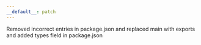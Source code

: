 ```yaml
---
__default__: patch
---
```


Removed incorrect entries in package.json and replaced main with exports and added types field in package.json
